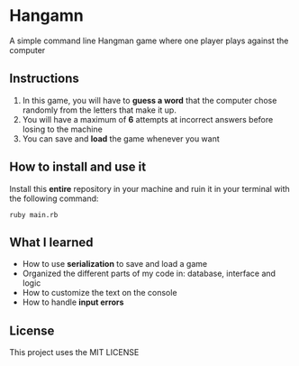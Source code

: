 # Hangamn
A simple command line Hangman game where one player plays against the computer

## Instructions
1. In this game, you will have to **guess a word** that the computer chose randomly from the letters that make it up.
2. You will have a maximum of **6** attempts at incorrect answers before losing to the machine
3. You can save and **load** the game whenever you want

## How to install and use it
Install this **entire** repository in your machine and ruin it in your terminal with the following command: 

`ruby main.rb`

## What I learned
- How to  use **serialization** to save and load a game
- Organized the different parts of my code in: database, interface and logic
- How to customize the text on the console 
- How to handle **input errors**

## License
This project uses the MIT LICENSE
